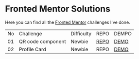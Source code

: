 # Fronted Mentor Solutions

Here you can find all the [Fronted Mentor](https://www.frontendmentor.io/profile/TimWang95) challenges I've done.

<table>
  <tr>
    <td>No</td>
    <td>Challenge</td>
    <td>Difficulty</td>
    <td>REPO</td>
    <td>DEMPO</td>
  </tr>
  <tr>
    <td>01</td>
    <td>QR code component</td>
    <td>Newbie</td>
    <td><a href="https://github.com/TimWang95/frontend-mentor-solutions/tree/main/01-qr-code-component-main">REPO</a></td>
    <td><a href="https://TimWang95.github.io/frontend-mentor-solutions/01-qr-code-component-main/">DEMO</a></td>
  </tr>
  <tr>
  <td>02</td>
  <td>Profile Card</td>
  <td>Newbie</td>
  <td><a herf="https://github.com/TimWang95/frontend-mentor-solutions/tree/main/02-profile-card-component">REPO</a></td>
  <td><a href="https://timwang95.github.io/frontend-mentor-solutions/02-profile-card-component/">DEMO</a></td>
  </tr>
</table>